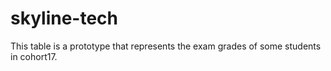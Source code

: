 # skyline-tech
This table is a prototype that represents the exam grades of some students in cohort17.